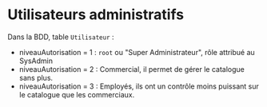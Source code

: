 # Utilisateurs administratifs

Dans la BDD, table `Utilisateur` :

- niveauAutorisation = 1 : `root` ou "Super Administrateur", rôle attribué au SysAdmin
- niveauAutorisation = 2 : Commercial, il permet de gérer le catalogue sans plus.
- niveauAutorisation = 3 : Employés, ils ont un contrôle moins puissant sur le catalogue que les commerciaux.